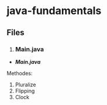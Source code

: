 # java-fundamentals

## Files 

1. ### Main.java

* ***Main.java***

Methodes: 
1. Pluralize
2. Flipping
3. Clock




